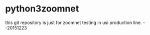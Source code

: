# python3zoomnet
this git repository is just for zoomnet testing in usi production line.
--20151223
